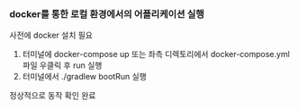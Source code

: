 ### docker를 통한 로컬 환경에서의 어플리케이션 실행

사전에 docker 설치 필요

1. 터미널에 docker-compose up 또는 좌측 디렉토리에서 docker-compose.yml 파일 우클릭 후 run 실행
2. 터미널에서 ./gradlew bootRun 실행

정상적으로 동작 확인 완료

